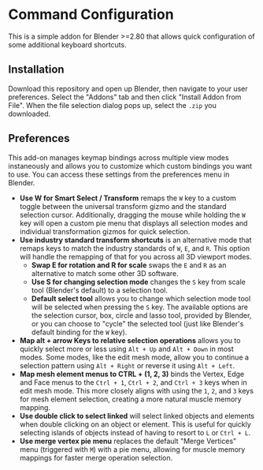 # Command Configuration

This is a simple addon for Blender >=2.80 that allows quick configuration of some additional keyboard shortcuts.

## Installation

Download this repository and open up Blender, then navigate to your user preferences. Select the "Addons" tab and then click "Install Addon from File". When the file selection dialog pops up, select the `.zip` you downloaded.

## Preferences

This add-on manages keymap bindings across multiple view modes instaneously and allows you to customize which custom bindings you want to use. You can access these settings from the preferences menu in Blender.


- **Use W for Smart Select / Transform** remaps the `W` key to a custom toggle between the universal transform gizmo and the standard selection cursor. Additionally, dragging the mouse while holding the `W` key will open a custom pie menu that displays all selection modes and individual transformation gizmos for quick selection.
- **Use industry standard transform shortcuts** is an alternative mode that remaps keys to match the industry standards of `W`, `E`, and `R`. This option will handle the remapping of that for you across all 3D viewport modes.
  - **Swap E for rotation and R for scale** swaps the `E` and `R` as an alternative to match some other 3D software.
  - **Use S for changing selection mode** changes the `S` key from scale tool (Blender's default) to a selection tool.
  - **Default select tool** allows you to change which selection mode tool will be selected when pressing the `S` key. The available options are the selection cursor, box, circle and lasso tool, provided by Blender, or you can choose to "cycle" the selected tool (just like Blender's default binding for the `W` key).
- **Map alt + arrow Keys to relative selection operations** allows you to quickly select more or less using `Alt + Up` and `Alt + Down` in most modes. Some modes, like the edit mesh mode, allow you to continue a selection pattern using `Alt + Right` or reverse it using `Alt + Left`.
- **Map mesh element menus to CTRL + (1, 2, 3)** binds the Vertex, Edge and Face menus to the `Ctrl + 1`, `Ctrl + 2`, and `Ctrl + 3` keys when in edit mesh mode. This more closely aligns with using the `1`, `2`, and `3` keys for mesh element selection, creating a more natural muscle memory mapping.
- **Use double click to select linked** will select linked objects and elements when double clicking on an object or element. This is useful for quickly selecting islands of objects instead of having to resort to `L` or `Ctrl + L`.
- **Use merge vertex pie menu** replaces the default "Merge Vertices" menu (triggered with `M`) with a pie menu, allowing for muscle memory mappings for faster merge operation selection.